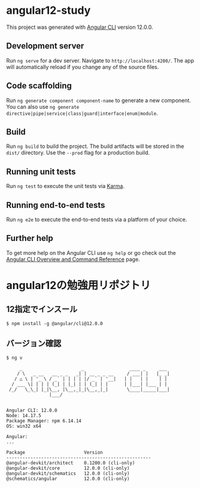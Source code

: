 # angular12-study

This project was generated with [Angular CLI](https://github.com/angular/angular-cli) version 12.0.0.

## Development server

Run `ng serve` for a dev server. Navigate to `http://localhost:4200/`. The app will automatically reload if you change any of the source files.

## Code scaffolding

Run `ng generate component component-name` to generate a new component. You can also use `ng generate directive|pipe|service|class|guard|interface|enum|module`.

## Build

Run `ng build` to build the project. The build artifacts will be stored in the `dist/` directory. Use the `--prod` flag for a production build.

## Running unit tests

Run `ng test` to execute the unit tests via [Karma](https://karma-runner.github.io).

## Running end-to-end tests

Run `ng e2e` to execute the end-to-end tests via a platform of your choice.

## Further help

To get more help on the Angular CLI use `ng help` or go check out the [Angular CLI Overview and Command Reference](https://angular.io/cli) page.

# angular12の勉強用リポジトリ

## 12指定でインスール
```
$ npm install -g @angular/cli@12.0.0
```

## バージョン確認
```
$ ng v

     _                      _                 ____ _     ___ 
    / \   _ __   __ _ _   _| | __ _ _ __     / ___| |   |_ _|
   / △ \ | '_ \ / _` | | | | |/ _` | '__|   | |   | |    | | 
  / ___ \| | | | (_| | |_| | | (_| | |      | |___| |___ | | 
 /_/   \_\_| |_|\__, |\__,_|_|\__,_|_|       \____|_____|___|
                |___/
    

Angular CLI: 12.0.0
Node: 14.17.5
Package Manager: npm 6.14.14
OS: win32 x64

Angular: 
... 

Package                      Version
------------------------------------------------------
@angular-devkit/architect    0.1200.0 (cli-only)
@angular-devkit/core         12.0.0 (cli-only)
@angular-devkit/schematics   12.0.0 (cli-only)
@schematics/angular          12.0.0 (cli-only)
```